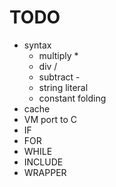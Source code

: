 TODO
====

  * syntax
    * multiply *
    * div /
    * subtract -
    * string literal
    * constant folding
  * cache
  * VM port to C
  * IF
  * FOR
  * WHILE
  * INCLUDE
  * WRAPPER

